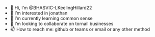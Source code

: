 - 👋 Hi, I’m @BHASVIC-LKeelingHillard22
- 👀 I’m interested in jonathan
- 🌱 I’m currently learning common sense
- 💞️ I’m looking to collaborate on tornail businesses
- 📫 How to reach me: github or teams or email or any other method

<!---
BHASVIC-LKeelingHillard22/BHASVIC-LKeelingHillard22 is a ✨ special ✨ repository because its `README.md` (this file) appears on your GitHub profile.
You can click the Preview link to take a look at your changes.
--->
